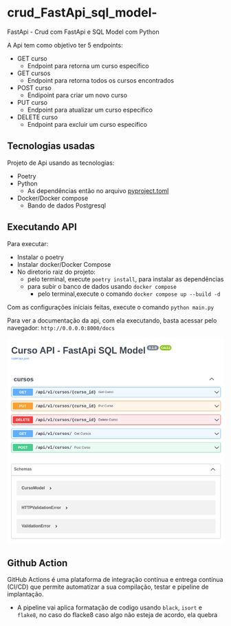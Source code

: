 # crud_FastApi_sql_model-

FastApi - Crud com FastApi e SQL Model com Python


A Api tem como objetivo ter 5 endpoints:
- GET curso
    - Endpoint para retorna um curso específico
- GET cursos
    - Endpoint para retorna todos os cursos encontrados
- POST curso
    - Endipoint para criar um novo curso
- PUT curso
    - Endpoint para atualizar um curso específico
- DELETE curso
    - Endpoint para excluir um curso específico

## Tecnologias usadas
Projeto de Api usando as tecnologias:
- Poetry
- Python
    - As dependências então no arquivo [pyproject.toml](pyproject.toml)
- Docker/Docker compose
    - Bando de dados Postgresql

## Executando API
Para executar:
- Instalar o poetry
- Instalar docker/Docker Compose
- No diretorio raiz do projeto: 
    - pelo terminal, execute `poetry install`, para instalar as dependências 
    - para subir o banco de dados usando `docker compose`
        - pelo terminal,execute o comando `docker compose up --build -d` 

Com as configurações iniciais feitas, execute o comando `python main.py`

Para ver a documentação da api, com ela executando, basta acessar pelo navegador:
`http://0.0.0.0:8000/docs`


![images/curso_api2.png](images/curso_api2.png)

## Github Action

GitHub Actions é uma plataforma de integração contínua e entrega contínua (CI/CD) que permite automatizar a sua compilação, testar e pipeline de implantação.

- A pipeline vai aplica formatação de codigo usando `black`, `isort` e `flake8`, no caso do flacke8 caso algo não esteja de acordo, ela quebra

